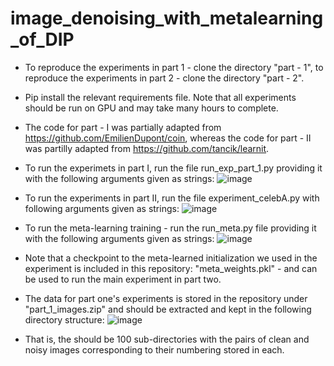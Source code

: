 # image_denoising_with_metalearning_of_DIP


* To reproduce the experiments in part 1 - clone the directory "part - 1", to reproduce the experiments in part 2 - clone the directory "part - 2".
* Pip install the relevant requirements file. Note that all experiments should be run on GPU and may take many hours to complete.
* The code for part - I was partially adapted from https://github.com/EmilienDupont/coin, whereas the code for part - II was partilly adapted from https://github.com/tancik/learnit.

* To run the experimets in part I, run the file run_exp_part_1.py providing it with the following arguments given as strings:
![image](https://user-images.githubusercontent.com/46507715/135724127-dbde59e4-2085-431c-993e-79ba24551210.png)

* To run the experiments in part II, run the file experiment_celebA.py with following arguments given as strings:
![image](https://user-images.githubusercontent.com/46507715/135724177-a1d28a03-5336-4771-aaba-2fbb74f107ee.png)

* To run the meta-learning training - run the run_meta.py file providing it with the following arguments given as strings:
![image](https://user-images.githubusercontent.com/46507715/135724246-d1ae1277-7e20-4e35-89a7-fa574a25ec05.png)

* Note that a checkpoint to the meta-learned initialization we used in the experiment is included in this repository: "meta_weights.pkl" - and can be used to run the main experiment in part two.

* The data for part one's experiments is stored in the repository under "part_1_images.zip" and should be extracted and kept in the following directory structure:
![image](https://user-images.githubusercontent.com/46507715/135724614-36e69364-8c40-4b5b-98b6-2339c83d8fe4.png)
- That is, the should be 100 sub-directories with the pairs of clean and noisy images corresponding to their numbering stored in each.

